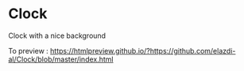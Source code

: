 # Clock
Clock with a nice background

To preview :
https://htmlpreview.github.io/?https://github.com/elazdi-al/Clock/blob/master/index.html
